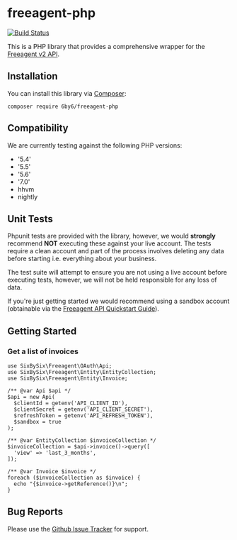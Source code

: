 # freeagent-php
[![Build Status](https://travis-ci.org/6by6/freeagent-php.svg?branch=master)](https://travis-ci.org/6by6/freeagent-php)

This is a PHP library that provides a comprehensive wrapper for the [Freeagent v2 API](https://dev.freeagent.com/).

## Installation
You can install this library via [Composer](https://getcomposer.org/download/):

`composer require 6by6/freeagent-php`

## Compatibility 
We are currently testing against the following PHP versions:
* '5.4'
* '5.5'
* '5.6'
* '7.0'
* hhvm
* nightly

## Unit Tests
Phpunit tests are provided with the library, however, we would **strongly** 
recommend **NOT** executing these against your live account. The tests 
require a clean account and part of the process involves deleting any 
data before starting i.e. everything about your business.

The test suite will attempt to ensure you are not using a live account before
executing tests, however, we will not be held responsible for any loss of 
data.

If you're just getting started we would recommend using a sandbox 
account (obtainable via the [Freeagent API Quickstart Guide](https://dev.freeagent.com/docs/quick_start)).

## Getting Started

### Get a list of invoices
```
use SixBySix\Freeagent\OAuth\Api;
use SixBySix\Freeagent\Entity\EntityCollection;
use SixBySix\Freeagent\Entity\Invoice;

/** @var Api $api */
$api = new Api(
  $clientId = getenv('API_CLIENT_ID'),
  $clientSecret = getenv('API_CLIENT_SECRET'),
  $refreshToken = getenv('API_REFRESH_TOKEN'),
  $sandbox = true
);

/** @var EntityCollection $invoiceCollection */
$invoiceCollection = $api->invoice()->query([
  'view' => 'last_3_months',
]);

/** @var Invoice $invoice */
foreach ($invoiceCollection as $invoice) {
  echo "{$invoice->getReference()}\n";
}
```

## Bug Reports
Please use the [Github Issue Tracker](https://github.com/6by6/freeagent-php/issues) for support.

